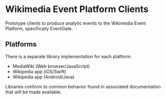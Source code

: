 # Wikimedia Event Platform Clients

Prototype clients to produce analytic events to the Wikimedia Event Platform,
specifically EventGate. 

## Platforms

There is a separate library implementation for each platform:

- MediaWiki (Web browser/JavaScript)
- Wikipedia app (iOS/Swift)
- Wikipedia app (Android/Java)

Libraries conform to common behavior found in associated documentation that
will be made available.
